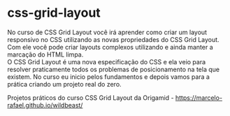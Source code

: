 # css-grid-layout
No curso de CSS Grid Layout você irá aprender como criar um layout responsivo no CSS utilizando as novas propriedades do CSS Grid Layout.
Com ele você pode criar layouts complexos utilizando e ainda manter a marcação do HTML limpa.  
O CSS Grid Layout é uma nova especificação do CSS e ela veio para resolver praticamente todos os problemas de posicionamento 
na tela que existem. No curso eu inicio pelos fundamentos e depois vamos para a prática criando um projeto real do zero.


Projetos práticos do curso CSS Grid Layout da Origamid - https://marcelo-rafael.github.io/wildbeast/
